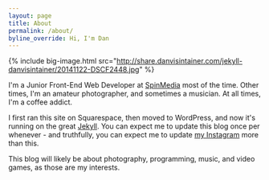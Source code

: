 ```yaml
---
layout: page
title: About
permalink: /about/
byline_override: Hi, I'm Dan
---
```


{% include big-image.html src="http://share.danvisintainer.com/jekyll-danvisintainer/20141122-DSCF2448.jpg" %}

I'm a Junior Front-End Web Developer at [SpinMedia](http://www,spinmedia.com) most of the time. Other times, I'm an amateur photographer, and sometimes a musician. At all times, I'm a coffee addict.

I first ran this site on Squarespace, then moved to WordPress, and now it's running on the great [Jekyll](https://jekyllrb.com/). You can expect me to update this blog once per whenever - and truthfully, you can expect me to update [my Instagram](http://www.instagram.com/danvisintainer) more than this.

This blog will likely be about photography, programming, music, and video games, as those are my interests.